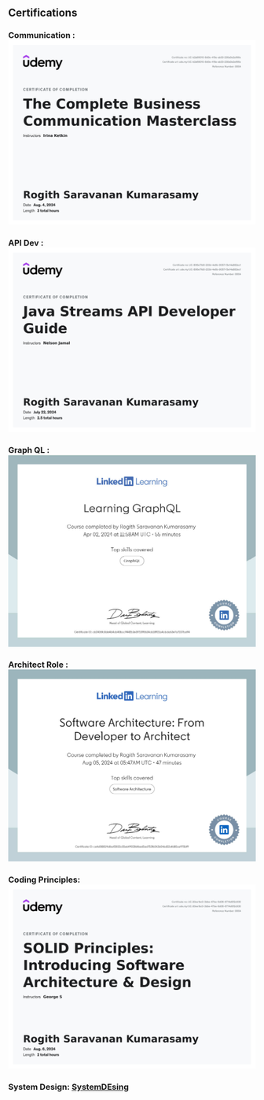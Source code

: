 ## Certifications

### Communication : ![Communication](images/Udemy-Certificate-Comminication.jpg)

### API Dev : ![Functional Programming](images/Udemy_Stream_API_Dev.jpg)

### Graph QL : ![GrpahQL](images/graphQL.jpg)

### Architect Role : ![Role Improvement](images/CertificateOfCompletion_Software%20Architecture%20From%20Developer%20to%20Architect.jpg)

### Coding Principles: ![SOLID](images/SOLIDS_Udemy.jpg)

### System Design: [SystemDEsing](images/System_Design.jpg) 

